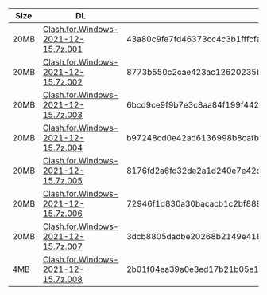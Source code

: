 |    Size   |     DL  | sha512sum |
|  ---  |  ---  |  ---  |
| 20MB | [Clash.for.Windows-2021-12-15.7z.001](https://cdn.jsdelivr.net/gh/appleians/cfw_m1@main/Clash.for.Windows-2021-12-15.7z.001) | 43a80c9fe7fd46373cc4c3b1fffcfaf81ee8c6c282d7f520183fdd842a5201fa6cc3cea9b8a42e5f902c8c2a6827c92d46fc0708dcb49b90d31deab8797212fa |
| 20MB | [Clash.for.Windows-2021-12-15.7z.002](https://cdn.jsdelivr.net/gh/appleians/cfw_m1@main/Clash.for.Windows-2021-12-15.7z.002) | 8773b550c2cae423ac12620235b5ee462307b840ac14ea847684afb0be44dd2c72bf0fc0b69b797f2abb115b7a3396677f0d82108d252bd6391150fbd8551555 |
| 20MB | [Clash.for.Windows-2021-12-15.7z.003](https://cdn.jsdelivr.net/gh/appleians/cfw_m1@main/Clash.for.Windows-2021-12-15.7z.003) | 6bcd9ce9f9b7e3c8aa84f199f442f1e6ddc636728abacfac8297cd5f523569c56e74a541ed854256f0b4235324d33c0ed52972ca13559c71c51478416b44eb98 |
| 20MB | [Clash.for.Windows-2021-12-15.7z.004](https://cdn.jsdelivr.net/gh/appleians/cfw_m1@main/Clash.for.Windows-2021-12-15.7z.004) | b97248cd0e42ad6136998b8cafb18ec417cc0ae9eb83517a8815d54c9aab04b06e3ec38704c6465e4ec3699e2c3c032b3ec7722e9bc194a0cb5104fce4599d25 |
| 20MB | [Clash.for.Windows-2021-12-15.7z.005](https://cdn.jsdelivr.net/gh/appleians/cfw_m1@main/Clash.for.Windows-2021-12-15.7z.005) | 8176fd2a6fc32de2a1d240e7e42dec12f91989013fb2fc5b851de9006b8185fc2349ddc4fad4404038d5a7250d67d375bd37497c7eab6683086a8fe43810499a |
| 20MB | [Clash.for.Windows-2021-12-15.7z.006](https://cdn.jsdelivr.net/gh/appleians/cfw_m1@main/Clash.for.Windows-2021-12-15.7z.006) | 72946f1d830a30bacacb1c2bf889993e8b15bc1aa8002fcadf64a62c7c1d19561e342458f69cd916b20fe6bf4a03f63d714acca0240b884fb62f2ea369cbf879 |
| 20MB | [Clash.for.Windows-2021-12-15.7z.007](https://cdn.jsdelivr.net/gh/appleians/cfw_m1@main/Clash.for.Windows-2021-12-15.7z.007) | 3dcb8805dadbe20268b2149e4189b2e962e64c582767e6e76d0d6f61f917572b169a3e9c6a23d2e9edd01e3f3533929c7ab511c5eab7b683c329113026b647e2 |
| 4MB | [Clash.for.Windows-2021-12-15.7z.008](https://cdn.jsdelivr.net/gh/appleians/cfw_m1@main/Clash.for.Windows-2021-12-15.7z.008) | 2b01f04ea39a0e3ed17b21b05e14dc84ada9760e2c31d5ec726b31a6cb6f38d817f40a391ac0a2b4effaeb812d2ad16a60a9fca48aeb5e3c8ff24bac15ef892b |
